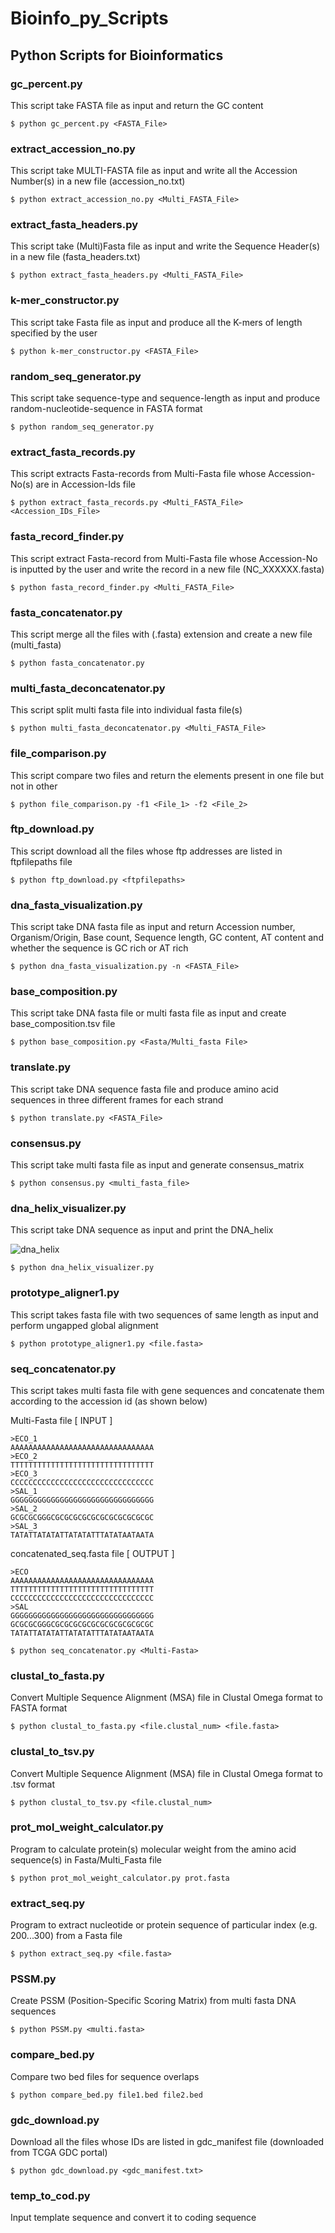 # Bioinfo_py_Scripts
## Python Scripts for Bioinformatics
### gc_percent.py
This script take FASTA file as input and return the GC content
```
$ python gc_percent.py <FASTA_File>
```
### extract_accession_no.py
This script take MULTI-FASTA file as input and write all the Accession Number(s) in a new file (accession_no.txt)
```
$ python extract_accession_no.py <Multi_FASTA_File>
```
### extract_fasta_headers.py
This script take (Multi)Fasta file as input and write the Sequence Header(s) in a new file (fasta_headers.txt)
```
$ python extract_fasta_headers.py <Multi_FASTA_File>
```
### k-mer_constructor.py
This script take Fasta file as input and produce all the K-mers of length specified by the user
```
$ python k-mer_constructor.py <FASTA_File>
```
### random_seq_generator.py
This script take sequence-type and sequence-length as input and produce random-nucleotide-sequence in FASTA format
```
$ python random_seq_generator.py
```
### extract_fasta_records.py
This script extracts Fasta-records from Multi-Fasta file whose Accession-No(s) are in Accession-Ids file
```
$ python extract_fasta_records.py <Multi_FASTA_File> <Accession_IDs_File>
```
### fasta_record_finder.py
This script extract Fasta-record from Multi-Fasta file whose Accession-No is inputted by the user and write the record in a new file (NC_XXXXXX.fasta)
```
$ python fasta_record_finder.py <Multi_FASTA_File>
````
### fasta_concatenator.py
This script merge all the files with (.fasta) extension and create a new file (multi_fasta)
```
$ python fasta_concatenator.py
```
### multi_fasta_deconcatenator.py
This script split multi fasta file into individual fasta file(s)
```
$ python multi_fasta_deconcatenator.py <Multi_FASTA_File>
```
### file_comparison.py
This script compare two files and return the elements present in one file but not in other
```
$ python file_comparison.py -f1 <File_1> -f2 <File_2>
```
### ftp_download.py
This script download all the files whose ftp addresses are listed in ftpfilepaths file
```
$ python ftp_download.py <ftpfilepaths>
```
### dna_fasta_visualization.py
This script take DNA fasta file as input and return Accession number, Organism/Origin, Base count, Sequence length, GC content, AT content and whether the sequence is GC rich or AT rich
```
$ python dna_fasta_visualization.py -n <FASTA_File>
```
### base_composition.py
This script take DNA fasta file or multi fasta file as input and create base_composition.tsv file
```
$ python base_composition.py <Fasta/Multi_fasta File>
```
### translate.py
This script take DNA sequence fasta file and produce amino acid sequences in three different frames for each strand
```
$ python translate.py <FASTA_File>
```
### consensus.py
This script take multi fasta file as input and generate consensus_matrix
```
$ python consensus.py <multi_fasta_file>
```
### dna_helix_visualizer.py
This script take DNA sequence as input and print the DNA_helix

![dna_helix](https://github.com/rajanbit/Bioinfo_py_Scripts/blob/master/supplementary_data/images/dna_helix.png)

```
$ python dna_helix_visualizer.py
```
### prototype_aligner1.py
This script takes fasta file with two sequences of same length as input and perform ungapped global alignment
```
$ python prototype_aligner1.py <file.fasta>
```
### seq_concatenator.py
This script takes multi fasta file with gene sequences and concatenate them according to the accession id (as shown below)

Multi-Fasta file [ INPUT ]
```
>ECO_1
AAAAAAAAAAAAAAAAAAAAAAAAAAAAAAAA
>ECO_2
TTTTTTTTTTTTTTTTTTTTTTTTTTTTTTTT
>ECO_3
CCCCCCCCCCCCCCCCCCCCCCCCCCCCCCCC
>SAL_1
GGGGGGGGGGGGGGGGGGGGGGGGGGGGGGGG
>SAL_2
GCGCGCGGGCGCGCGCGCGCGCGCGCGCGCGC
>SAL_3
TATATTATATATTATATATTTATATAATAATA
```

concatenated_seq.fasta file [ OUTPUT ]
```
>ECO
AAAAAAAAAAAAAAAAAAAAAAAAAAAAAAAA
TTTTTTTTTTTTTTTTTTTTTTTTTTTTTTTT
CCCCCCCCCCCCCCCCCCCCCCCCCCCCCCCC
>SAL
GGGGGGGGGGGGGGGGGGGGGGGGGGGGGGGG
GCGCGCGGGCGCGCGCGCGCGCGCGCGCGCGC
TATATTATATATTATATATTTATATAATAATA
```
```
$ python seq_concatenator.py <Multi-Fasta>
```
### clustal_to_fasta.py
Convert Multiple Sequence Alignment (MSA) file in Clustal Omega format to FASTA format
```
$ python clustal_to_fasta.py <file.clustal_num> <file.fasta>
```
### clustal_to_tsv.py
Convert Multiple Sequence Alignment (MSA) file in Clustal Omega format to .tsv format
```
$ python clustal_to_tsv.py <file.clustal_num>
```
### prot_mol_weight_calculator.py
Program to calculate protein(s) molecular weight from the amino acid sequence(s) in Fasta/Multi_Fasta file
```
$ python prot_mol_weight_calculator.py prot.fasta
```
### extract_seq.py
Program to extract nucleotide or protein sequence of particular index (e.g. 200...300) from a Fasta file
```
$ python extract_seq.py <file.fasta>
```
### PSSM.py
Create PSSM (Position-Specific Scoring Matrix) from multi fasta DNA sequences
```
$ python PSSM.py <multi.fasta>
```
### compare_bed.py
Compare two bed files for sequence overlaps
```
$ python compare_bed.py file1.bed file2.bed
```
### gdc_download.py
Download all the files whose IDs are listed in gdc_manifest file (downloaded from TCGA GDC portal)
```
$ python gdc_download.py <gdc_manifest.txt>
```
### temp_to_cod.py
Input template sequence and convert it to coding sequence
